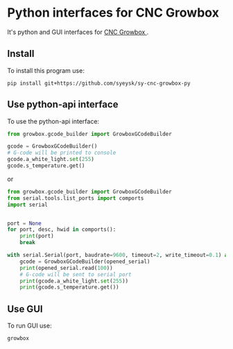# Python interfaces for CNC Growbox

It's python and GUI interfaces for [CNC Growbox ](https://github.com/syeysk/sy-cnc-growbox).

## Install

To install this program use:

```shell
pip install git+https://github.com/syeysk/sy-cnc-growbox-py
```

## Use python-api interface

To use the python-api interface:

```python
from growbox.gcode_builder import GrowboxGCodeBuilder

gcode = GrowboxGCodeBuilder()
# G-code will be printed to console
gcode.a_white_light.set(255) 
gcode.s_temperature.get() 
```

or

```python
from growbox.gcode_builder import GrowboxGCodeBuilder
from serial.tools.list_ports import comports
import serial


port = None
for port, desc, hwid in comports():
    print(port)
    break

with serial.Serial(port, baudrate=9600, timeout=2, write_timeout=0.1) as opened_serial:
    gcode = GrowboxGCodeBuilder(opened_serial)
    print(opened_serial.read(100))
    # G-code will be sent to serial port
    print(gcode.a_white_light.set(255))
    print(gcode.s_temperature.get())
```

## Use GUI

To run GUI use:

```shell
growbox
```

